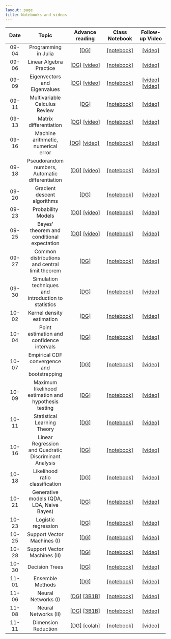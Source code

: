 ```yaml
---
layout: page
title: Notebooks and videos
---
```


<table>
  <thead>
    <tr>
      <th style="text-align: center; width:80px">Date</th>
      <th style="text-align: center">Topic</th>
      <th style="text-align: center; width:125px">Advance reading</th>
      <th style="text-align: center">Class Notebook</th>
      <th style="text-align: center; width:150px">Follow-up Video</th>
    </tr>
  </thead>
  <tbody>
    <tr>
      <td style="text-align: center">09-04</td>
      <td style="text-align: center">Programming in Julia</td>
      <td style="text-align: center"><a href="https://mathigon.org/course/programming-in-julia">[DG]</a></td>
      <td style="text-align: center"><a href="https://nbviewer.jupyter.org/github/data1010/problem-sets/blob/master/09-04/data1010-09-04.ipynb">[notebook]</a></td>
      <td style="text-align: center"><a href="https://youtu.be/nfVHIY_IMF0">[video]</a></td>
    </tr>
    <tr>
      <td style="text-align: center">09-06</td>
      <td style="text-align: center">Linear Algebra Practice</td>
      <td style="text-align: center"><a href="https://mathigon.org/course/linear-algebra">[DG]</a>&nbsp;<a href="https://www.youtube.com/watch?v=pz0WmaOU9Xg">[video]</a></td>
      <td style="text-align: center"><a href="https://nbviewer.jupyter.org/github/data1010/problem-sets/blob/master/09-06/data1010-09-06.ipynb">[notebook]</a></td>
      <td style="text-align: center"><a href="https://youtu.be/Dm7ebJmrBl0">[video]</a></td>
    </tr>
    <tr>
      <td style="text-align: center">09-09</td>
      <td style="text-align: center">Eigenvectors and Eigenvalues</td>
      <td style="text-align: center"><a href="https://mathigon.org/course/linear-algebra/eigenanalysis">[DG]</a>&nbsp;<a href="https://www.youtube.com/watch?v=EMpJ_8hM94c">[video]</a></td>
      <td style="text-align: center"><a href="https://nbviewer.jupyter.org/github/data1010/problem-sets/blob/master/09-09/data1010-09-09.ipynb">[notebook]</a></td>
      <td style="text-align: center"><a href="https://youtu.be/nhK8-CZw0bM">[video]</a> <a href="https://youtu.be/hNWP2HgqKZc">[video]</a></td>
    </tr>
    <tr>
      <td style="text-align: center">09-11</td>
      <td style="text-align: center">Multivariable Calculus Review</td>
      <td style="text-align: center"><a href="https://mathigon.org/course/multivariable-calculus">[DG]</a></td>
      <td style="text-align: center"><a href="https://nbviewer.jupyter.org/github/data1010/problem-sets/blob/master/09-11/data1010-09-11.ipynb">[notebook]</a></td>
      <td style="text-align: center"><a href="https://youtu.be/EycEXezPLKo">[video]</a></td>
    </tr>
    <tr>
      <td style="text-align: center">09-13</td>
      <td style="text-align: center">Matrix differentiation</td>
      <td style="text-align: center"><a href="https://mathigon.org/course/multivariable-calculus">[DG]</a>&nbsp;<a href="https://www.youtube.com/watch?v=E9xBvB0wxWI">[video]</a></td>
      <td style="text-align: center"><a href="https://nbviewer.jupyter.org/github/data1010/problem-sets/blob/master/09-13/data1010-09-13.ipynb">[notebook]</a></td>
      <td style="text-align: center"><a href="https://youtu.be/T8w4BHUCiRo">[video]</a></td>
    </tr>
    <tr>
      <td style="text-align: center">09-16</td>
      <td style="text-align: center">Machine arithmetic, numerical error</td>
      <td style="text-align: center"><a href="https://mathigon.org/course/numerical-computing">[DG]</a>&nbsp;<a href="https://www.youtube.com/watch?v=OLSASJ3b24c">[video]</a>&nbsp;<a href="https://www.youtube.com/watch?v=BJZrpi4vZWg"></a></td>
      <td style="text-align: center"><a href="https://nbviewer.jupyter.org/github/data1010/problem-sets/blob/master/09-16/data1010-09-16.ipynb">[notebook]</a></td>
      <td style="text-align: center"><a href="https://youtu.be/4MJOxroHo-E">[video]</a></td>
    </tr>
    <tr>
      <td style="text-align: center">09-18</td>
      <td style="text-align: center">Pseudorandom numbers, Automatic differentiation</td>
      <td style="text-align: center"><a href="https://mathigon.org/course/numerical-computing/pseudorandom-number-generation">[DG]</a>&nbsp;<a href="https://www.youtube.com/watch?v=qM9EmmUtX_c">[video]</a></td>
      <td style="text-align: center"><a href="https://nbviewer.jupyter.org/github/data1010/problem-sets/blob/master/09-18/data1010-09-18.ipynb">[notebook]</a></td>
      <td style="text-align: center"><a href="https://youtu.be/lQVRwkTQPvM">[video]</a></td>
    </tr>
    <tr>
      <td style="text-align: center">09-20</td>
      <td style="text-align: center">Gradient descent algorithms</td>
      <td style="text-align: center"><a href="https://mathigon.org/course/numerical-computing/optimization">[DG]</a></td>
      <td style="text-align: center"><a href="https://nbviewer.jupyter.org/github/data1010/problem-sets/blob/master/09-20/data1010-09-20.ipynb">[notebook]</a></td>
      <td style="text-align: center"><a href="https://youtu.be/amKu-YPYhto">[video]</a></td>
    </tr>
    <tr>
      <td style="text-align: center">09-23</td>
      <td style="text-align: center">Probability Models</td>
      <td style="text-align: center"><a href="https://mathigon.org/course/intro-probability/">[DG]</a>&nbsp;<a href="https://www.youtube.com/watch?v=zEwXXE4fWRc">[video]</a></td>
      <td style="text-align: center"><a href="https://nbviewer.jupyter.org/github/data1010/problem-sets/blob/master/09-23/data1010-09-23.ipynb">[notebook]</a></td>
      <td style="text-align: center"><a href="https://youtu.be/WJYjJK79AdY">[video]</a></td>
    </tr>
    <tr>
      <td style="text-align: center">09-25</td>
      <td style="text-align: center">Bayes' theorem and conditional expectation</td>
      <td style="text-align: center"><a href="https://mathigon.org/course/intro-probability/conditional-probability">[DG]</a>&nbsp;<a href="https://www.youtube.com/watch?v=JGeTcRfKgBo">[video]</a></td>
      <td style="text-align: center"><a href="https://nbviewer.jupyter.org/github/data1010/problem-sets/blob/master/09-25/data1010-09-25.ipynb">[notebook]</a></td>
      <td style="text-align: center"><a href="https://youtu.be/gyBcaND7jQE">[video]</a></td>
    </tr>
    <tr>
      <td style="text-align: center">09-27</td>
      <td style="text-align: center">Common distributions and central limit theorem</td>
      <td style="text-align: center"><a href="https://mathigon.org/course/intro-probability/central-limit-theorem">[DG]</a></td>
      <td style="text-align: center"><a href="https://nbviewer.jupyter.org/github/data1010/problem-sets/blob/master/09-27/data1010-09-27.ipynb">[notebook]</a></td>
      <td style="text-align: center"><a href="https://youtu.be/xbeVRmuSjiU">[video]</a></td>
    </tr>
    <tr>
      <td style="text-align: center">09-30</td>
      <td style="text-align: center">Simulation techniques and introduction to statistics</td>
      <td style="text-align: center"><a href="https://mathigon.org/course/intro-statistics">[DG]</a></td>
      <td style="text-align: center"><a href="https://nbviewer.jupyter.org/github/data1010/problem-sets/blob/master/09-30/data1010-09-30.ipynb">[notebook]</a></td>
      <td style="text-align: center"><a href="https://youtu.be/cWYfxhVPBP8">[video]</a></td>
    </tr>
    <tr>
      <td style="text-align: center">10-02</td>
      <td style="text-align: center">Kernel density estimation</td>
      <td style="text-align: center"><a href="https://mathigon.org/course/intro-statistics/estimating-joint-densities">[DG]</a></td>
      <td style="text-align: center"><a href="https://nbviewer.jupyter.org/github/data1010/problem-sets/blob/master/10-02/data1010-10-02.ipynb">[notebook]</a></td>
      <td style="text-align: center"><a href="https://youtu.be/jl3crfKP4QU">[video]</a></td>
    </tr>
    <tr>
      <td style="text-align: center">10-04</td>
      <td style="text-align: center">Point estimation and confidence intervals</td>
      <td style="text-align: center"><a href="https://mathigon.org/course/intro-statistics/point-estimation">[DG]</a></td>
      <td style="text-align: center"><a href="https://nbviewer.jupyter.org/github/data1010/problem-sets/blob/master/10-04/data1010-10-04.ipynb">[notebook]</a></td>
      <td style="text-align: center"><a href="https://youtu.be/G-B67j0-JD0">[video]</a></td>
    </tr>
    <tr>
      <td style="text-align: center">10-07</td>
      <td style="text-align: center">Empirical CDF convergence and bootstrapping</td>
      <td style="text-align: center"><a href="https://mathigon.org/course/intro-statistics/empirical-cdf-convergence">[DG]</a></td>
      <td style="text-align: center"><a href="https://nbviewer.jupyter.org/github/data1010/problem-sets/blob/master/10-07/data1010-10-07.ipynb">[notebook]</a></td>
      <td style="text-align: center"><a href="https://youtu.be/icBDr-Be42k">[video]</a></td>
    </tr>
    <tr>
      <td style="text-align: center">10-09</td>
      <td style="text-align: center">Maximum likelihood estimation and hypothesis testing</td>
      <td style="text-align: center"><a href="https://mathigon.org/course/intro-statistics/maximum-likelihood-estimation">[DG]</a></td>
      <td style="text-align: center"><a href="https://nbviewer.jupyter.org/github/data1010/problem-sets/blob/master/10-09/data1010-10-09.ipynb">[notebook]</a></td>
      <td style="text-align: center"><a href="https://youtu.be/-2DdcG5Bg2s">[video]</a></td>
    </tr>
    <tr>
      <td style="text-align: center">10-11</td>
      <td style="text-align: center">Statistical Learning Theory</td>
      <td style="text-align: center"><a href="https://mathigon.org/course/machine-learning/introduction">[DG]</a></td>
      <td style="text-align: center"><a href="https://nbviewer.jupyter.org/github/data1010/problem-sets/blob/master/10-11/data1010-10-11.ipynb">[notebook]</a></td>
      <td style="text-align: center"><a href="https://youtu.be/1B7Nq2Gk_9I">[video]</a></td>
    </tr>
    <tr>
      <td style="text-align: center">10-16</td>
      <td style="text-align: center">Linear Regression and Quadratic Discriminant Analysis</td>
      <td style="text-align: center"><a href="https://mathigon.org/course/machine-learning/introduction">[DG]</a></td>
      <td style="text-align: center"><a href="https://nbviewer.jupyter.org/github/data1010/problem-sets/blob/master/10-16/data1010-10-16.ipynb">[notebook]</a></td>
      <td style="text-align: center"><a href="https://youtu.be/W_oQma0YwZw">[video]</a></td>
    </tr>
    <tr>
      <td style="text-align: center">10-18</td>
      <td style="text-align: center">Likelihood ratio classification</td>
      <td style="text-align: center"><a href="https://mathigon.org/course/machine-learning/likelihood-ratio-classification">[DG]</a></td>
      <td style="text-align: center"><a href="https://nbviewer.jupyter.org/github/data1010/problem-sets/blob/master/10-18/data1010-10-18.ipynb">[notebook]</a></td>
      <td style="text-align: center"><a href="https://youtu.be/NbHE_hokUTE">[video]</a></td>
    </tr>
    <tr>
      <td style="text-align: center">10-21</td>
      <td style="text-align: center">Generative models (QDA, LDA, Naive Bayes)</td>
      <td style="text-align: center"><a href="https://mathigon.org/course/machine-learning/generative-models">[DG]</a></td>
      <td style="text-align: center"><a href="https://nbviewer.jupyter.org/github/data1010/problem-sets/blob/master/10-21/data1010-10-21.ipynb">[notebook]</a></td>
      <td style="text-align: center"><a href="https://youtu.be/4Tu_BjVTams">[video]</a></td>
    </tr>
    <tr>
      <td style="text-align: center">10-23</td>
      <td style="text-align: center">Logistic regression</td>
      <td style="text-align: center"><a href="https://mathigon.org/course/machine-learning/logistic-regression">[DG]</a></td>
      <td style="text-align: center"><a href="https://nbviewer.jupyter.org/github/data1010/problem-sets/blob/master/10-23/data1010-10-23.ipynb">[notebook]</a></td>
      <td style="text-align: center"><a href="https://youtu.be/7ntOcsIDdQE">[video]</a></td>
    </tr>
    <tr>
      <td style="text-align: center">10-25</td>
      <td style="text-align: center">Support Vector Machines (I)</td>
      <td style="text-align: center"><a href="https://mathigon.org/course/machine-learning/support-vector-machines">[DG]</a></td>
      <td style="text-align: center"><a href="https://nbviewer.jupyter.org/github/data1010/problem-sets/blob/master/10-25/data1010-10-25.ipynb">[notebook]</a></td>
      <td style="text-align: center"><a href="https://youtu.be/gug-qRUOkv0">[video]</a></td>
    </tr>
    <tr>
      <td style="text-align: center">10-28</td>
      <td style="text-align: center">Support Vector Machines (II)</td>
      <td style="text-align: center"><a href="https://mathigon.org/course/machine-learning/support-vector-machines">[DG]</a></td>
      <td style="text-align: center"><a href="https://nbviewer.jupyter.org/github/data1010/problem-sets/blob/master/10-28/data1010-10-28.ipynb">[notebook]</a></td>
      <td style="text-align: center"><a href="https://youtu.be/agD8dXfiKBA">[video]</a></td>
    </tr>
    <tr>
      <td style="text-align: center">10-30</td>
      <td style="text-align: center">Decision Trees</td>
      <td style="text-align: center"><a href="https://mathigon.org/course/machine-learning/decision-trees">[DG]</a></td>
      <td style="text-align: center"><a href="https://nbviewer.jupyter.org/github/data1010/problem-sets/blob/master/10-30/data1010-10-30.ipynb">[notebook]</a></td>
      <td style="text-align: center"><a href="https://youtu.be/w2GUac_GM04">[video]</a></td>
    </tr>
    <tr>
      <td style="text-align: center">11-01</td>
      <td style="text-align: center">Ensemble Methods</td>
      <td style="text-align: center"><a href="https://mathigon.org/course/machine-learning/ensemble-methods">[DG]</a></td>
      <td style="text-align: center"><a href="https://nbviewer.jupyter.org/github/data1010/problem-sets/blob/master/11-01/data1010-11-01.ipynb">[notebook]</a></td>
      <td style="text-align: center"><a href="https://youtu.be/vQvhcYIUp_Y">[video]</a></td>
    </tr>
    <tr>
      <td style="text-align: center">11-06</td>
      <td style="text-align: center">Neural Networks (I)</td>
      <td style="text-align: center"><a href="https://mathigon.org/course/machine-learning/neural-networks">[DG]</a>&nbsp;<a href="https://youtu.be/aircAruvnKk">[3B1B]</a></td>
      <td style="text-align: center"><a href="https://nbviewer.jupyter.org/github/data1010/problem-sets/blob/master/11-06/data1010-11-06.ipynb">[notebook]</a></td>
      <td style="text-align: center"><a href="https://youtu.be/Z1I8mCHR7ys">[video]</a></td>
    </tr>
    <tr>
      <td style="text-align: center">11-08</td>
      <td style="text-align: center">Neural Networks (II)</td>
      <td style="text-align: center"><a href="https://mathigon.org/course/machine-learning/neural-networks">[DG]</a>&nbsp;<a href="https://youtu.be/IHZwWFHWa-w">[3B1B]</a></td>
      <td style="text-align: center"><a href="https://nbviewer.jupyter.org/github/data1010/problem-sets/blob/master/11-08/data1010-11-08.ipynb">[notebook]</a></td>
      <td style="text-align: center"><a href="https://youtu.be/Duh9OLys5gk">[video]</a></td>
    </tr>
    <tr>
      <td style="text-align: center">11-11</td>
      <td style="text-align: center">Dimension Reduction</td>
      <td style="text-align: center"><a href="https://mathigon.org/course/machine-learning/dimension-reduction">[DG]</a>&nbsp;<a href="https://colah.github.io/posts/2014-10-Visualizing-MNIST/">[colah]</a></td>
      <td style="text-align: center"><a href="https://nbviewer.jupyter.org/github/data1010/problem-sets/blob/master/11-11/data1010-11-11.ipynb">[notebook]</a></td>
      <td style="text-align: center"><a href="https://youtu.be/x96OF4Ac2yk">[video]</a></td>
    </tr>
  </tbody>
</table>
